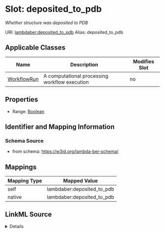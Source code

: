 

# Slot: deposited_to_pdb 


_Whether structure was deposited to PDB_





URI: [lambdaber:deposited_to_pdb](https://w3id.org/lambda-ber-schema/deposited_to_pdb)
Alias: deposited_to_pdb

<!-- no inheritance hierarchy -->





## Applicable Classes

| Name | Description | Modifies Slot |
| --- | --- | --- |
| [WorkflowRun](WorkflowRun.md) | A computational processing workflow execution |  no  |






## Properties

* Range: [Boolean](Boolean.md)




## Identifier and Mapping Information






### Schema Source


* from schema: https://w3id.org/lambda-ber-schema/




## Mappings

| Mapping Type | Mapped Value |
| ---  | ---  |
| self | lambdaber:deposited_to_pdb |
| native | lambdaber:deposited_to_pdb |




## LinkML Source

<details>
```yaml
name: deposited_to_pdb
description: Whether structure was deposited to PDB
from_schema: https://w3id.org/lambda-ber-schema/
rank: 1000
alias: deposited_to_pdb
owner: WorkflowRun
domain_of:
- WorkflowRun
range: boolean

```
</details>